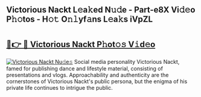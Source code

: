 ## Victorious Nackt L𝚎a𝚔ed N𝚞𝚍e - Part-e8X Vi𝚍𝚎o P𝚑𝚘tos - H𝚘𝚝 O𝚗𝚕yf𝚊ns L𝚎a𝚔s iVpZL

# <h2><a href="http://kf81x8n.oniu.top/?m=Victorious+Nackt">🔗👉 🔴 Victorious Nackt P𝚑ot𝚘𝚜 V𝚒d𝚎o</a></h2>

[![Victorious Nackt Nu𝚍e𝚜](https://i.imgur.com/0qMVB7G.gif)](http://kf81x8n.oniu.top/?m=Victorious+Nackt)
Social media personality Victorious Nackt, famed for publishing dance and lifestyle material, consisting of presentations and vlogs. Approachability and authenticity are the cornerstones of Victorious Nackt's public persona, but the enigma of his private life continues to intrigue the public.  
